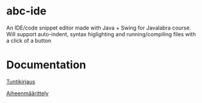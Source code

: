 # abc-ide
An IDE/code snippet editor made with Java + Swing for Javalabra course.
Will support auto-indent, syntax higlighting and running/compiling files with a click of a button

# Documentation
[Tuntikirjaus](/dokumentaatio/tuntikirjaus.md)

[Aiheenmäärittely](/dokumentaatio/aihemäärittely.md)
